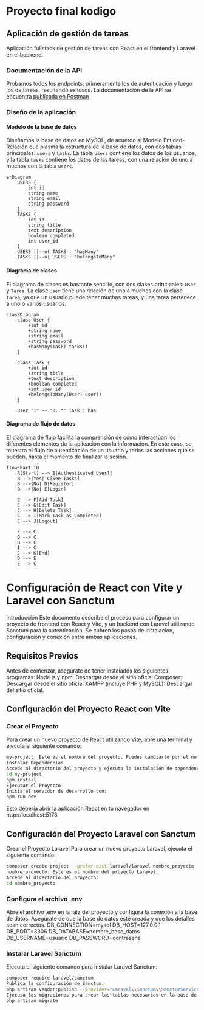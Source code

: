 # Proyecto final kodigo

## Aplicación de gestión de tareas
Aplicación fullstack de gestión de tareas con React en el frontend y Laravel en el backend.

### Documentación de la API
Probamos todos los endpoints, primeramente los de autenticación y luego los de tareas, resultando exitosos.
La documentación de la API se encuentra [publicada en Postman](https://documenter.getpostman.com/view/21524567/2sA3kYiKR5)

### Diseño de la aplicación

#### Modelo de la base de datos
Diseñamos la base de datos en MySQL, de acuerdo al Modelo Entidad-Relación que plasma la estructura de la base de datos, con dos tablas principales: `users` y `tasks`. La tabla `users` contiene los datos de los usuarios, y la tabla `tasks` contiene los datos de las tareas, con una relación de uno a muchos con la tabla `users`.

```mermaid
erDiagram
    USERS {
        int id
        string name
        string email
        string password
    }
    TASKS {
        int id
        string title
        text description
        boolean completed
        int user_id
    }
    USERS ||--o{ TASKS : "hasMany"
    TASKS ||--o{ USERS : "belongsToMany"
```

#### Diagrama de clases
El diagrama de clases es bastante sencillo, con dos clases principales: `User` y `Tarea`. La clase `User` tiene una relación de uno a muchos con la clase `Tarea`, ya que un usuario puede tener muchas tareas, y una tarea pertenece a uno o varios usuarios.

```mermaid
classDiagram
    class User {
        +int id
        +string name
        +string email
        +string password
        +hasMany(Task) tasks()
    }

    class Task {
        +int id
        +string title
        +text description
        +boolean completed
        +int user_id
        +belongsToMany(User) user()
    }

    User "1" -- "0..*" Task : has
```


#### Diagrama de flujo de datos
El diagrama de flujo facilita la comprensión de cómo interactúan los diferentes elementos de la aplicación con la información. En este caso, se muestra el flujo de autenticación de un usuario y todas las acciones que se pueden, hasta el momento de finalizar la sesión.

```mermaid
flowchart TD
    A[Start] --> B[Authenticated User?]
    B -->|Yes| C[See Tasks]
    B -->|No| D[Register]
    B -->|No| E[Login]

    C --> F[Add Task]
    C --> G[Edit Task]
    C --> H[Delete Task]
    C --> I[Mark Task as Completed]
    C --> J[Logout]

    F --> C
    G --> C
    H --> C
    I --> C
    J --> K[End]
    D --> E
    E --> C
```

# Configuración de React con Vite y Laravel con Sanctum
Introducción
Este documento describe el proceso para configurar un proyecto de frontend con React y Vite, y un backend con Laravel utilizando Sanctum para la autenticación. Se cubren los pasos de instalación, configuración y conexión entre ambas aplicaciones.

## Requisitos Previos
Antes de comenzar, asegúrate de tener instalados los siguientes programas:
Node.js y npm: Descargar desde el sitio oficial
Composer: Descargar desde el sitio oficial
XAMPP (incluye PHP y MySQL): Descargar del sitio oficial.

## Configuración del Proyecto React con Vite
### Crear el Proyecto
Para crear un nuevo proyecto de React utilizando Vite, abre una terminal y ejecuta el siguiente comando:
```bash
my-project: Este es el nombre del proyecto. Puedes cambiarlo por el nombre que desees.
Instalar Dependencias
Accede al directorio del proyecto y ejecuta la instalación de dependencias:
cd my-project
npm install
Ejecutar el Proyecto
Inicia el servidor de desarrollo con:
npm run dev
```
Esto debería abrir la aplicación React en tu navegador en http://localhost:5173.

## Configuración del Proyecto Laravel con Sanctum
Crear el Proyecto Laravel
Para crear un nuevo proyecto Laravel, ejecuta el siguiente comando:

```bash
composer create-project --prefer-dist laravel/laravel nombre_proyecto
nombre_proyecto: Este es el nombre del proyecto Laravel.
Accede al directorio del proyecto:
cd nombre_proyecto
```

### Configura el archivo .env
Abre el archivo .env en la raíz del proyecto y configura la conexión a la base de datos. Asegúrate de que la base de datos esté creada y que los detalles sean correctos.
DB_CONNECTION=mysql
DB_HOST=127.0.0.1
DB_PORT=3306
DB_DATABASE=nombre_base_datos
DB_USERNAME=usuario
DB_PASSWORD=contraseña

### Instalar Laravel Sanctum
Ejecuta el siguiente comando para instalar Laravel Sanctum:
```bash
composer require laravel/sanctum
Publica la configuración de Sanctum:
php artisan vendor:publish --provider="Laravel\\Sanctum\\SanctumServiceProvider"
Ejecuta las migraciones para crear las tablas necesarias en la base de datos:
php artisan migrate
```

